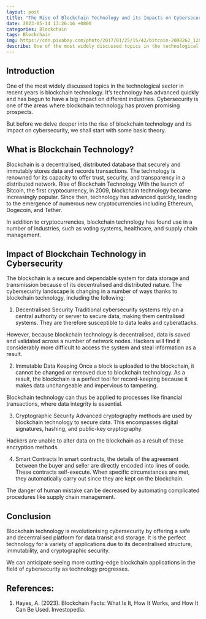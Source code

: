 ```yaml
---
layout: post
title: "The Rise of Blockchain Technology and its Impacts on Cybersecurity"
date: 2023-05-14 13:26:16 +0800
categories: Blockchain
tags: Blockchain
img: https://cdn.pixabay.com/photo/2017/01/25/15/42/bitcoin-2008262_1280.jpg
describe: One of the most widely discussed topics in the technological sector in recent years is blockchain technology. It’s technology has advanced quickly and has begun to have a big impact on different industries.
---
```


## Introduction
One of the most widely discussed topics in the technological sector in recent years is blockchain technology. It’s technology has advanced quickly and has begun to have a big impact on different industries. Cybersecurity is one of the areas where blockchain technology has proven promising prospects.

But before we delve deeper into the rise of blockchain technology and its impact on cybersecurity, we shall start with some basic theory.

## What is Blockchain Technology?
Blockchain is a decentralised, distributed database that securely and immutably stores data and records transactions. The technology is renowned for its capacity to offer trust, security, and transparency in a distributed network.
Rise of Blockchain Technology
With the launch of Bitcoin, the first cryptocurrency, in 2009, blockchain technology became increasingly popular. Since then, technology has advanced quickly, leading to the emergence of numerous new cryptocurrencies including Ethereum, Dogecoin, and Tether.

In addition to cryptocurrencies, blockchain technology has found use in a number of industries, such as voting systems, healthcare, and supply chain management.

## Impact of Blockchain Technology in Cybersecurity
The blockchain is a secure and dependable system for data storage and transmission because of its decentralised and distributed nature. The cybersecurity landscape is changing in a number of ways thanks to blockchain technology, including the following:

1. Decentralised Security
Traditional cybersecurity systems rely on a central authority or server to secure data, making them centralised systems. They are therefore susceptible to data leaks and cyberattacks.

However, because blockchain technology is decentralised, data is saved and validated across a number of network nodes. Hackers will find it considerably more difficult to access the system and steal information as a result.

2. Immutable Data Keeping
Once a block is uploaded to the blockchain, it cannot be changed or removed due to blockchain technology. As a result, the blockchain is a perfect tool for record-keeping because it makes data unchangeable and impervious to tampering.

Blockchain technology can thus be applied to processes like financial transactions, where data integrity is essential.

3. Cryptographic Security
Advanced cryptography methods are used by blockchain technology to secure data. This encompasses digital signatures, hashing, and public-key cryptography.

Hackers are unable to alter data on the blockchain as a result of these encryption methods.

4. Smart Contracts
In smart contracts, the details of the agreement between the buyer and seller are directly encoded into lines of code. These contracts self-execute. When specific circumstances are met, they automatically carry out since they are kept on the blockchain.

The danger of human mistake can be decreased by automating complicated procedures like supply chain management.

## Conclusion
Blockchain technology is revolutionising cybersecurity by offering a safe and decentralised platform for data transit and storage. It is the perfect technology for a variety of applications due to its decentralised structure, immutability, and cryptographic security.

We can anticipate seeing more cutting-edge blockchain applications in the field of cybersecurity as technology progresses.

## References:
1. Hayes, A. (2023). Blockchain Facts: What Is It, How It Works, and How It Can Be Used. Investopedia.

